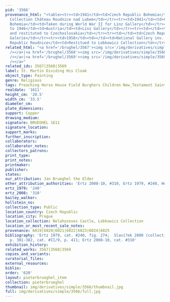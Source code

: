 ```yaml
---
pid: '3566'
provenance_html: "<table><tr><td>1941</td><td>Czech Republic Bohemia</td><td>Lobkowicz
  Collection Château Roudnice nad Labem</td></tr><tr><td>1941</td><td>Czech Republic
  Bohemia</td><td>Taken during World War II for Linz Gallery</td></tr><tr><td>1941
  to 1946</td><td>Austria</td><td>Linz Gallery</td></tr><tr><td></td><td>Czech Republic</td><td>Retrieved
  and restituted to Czechoslovakia</td></tr><tr><td></td><td>Czech Republic Prague</td><td>Narodní
  Galerie</td></tr><tr><td>1958</td><td></td><td>National Gallery inv. #O 9301</td></tr><tr><td>1997</td><td>Czech
  Republic Roudnice</td><td>Restitued to Lobkowicz Collection</td></tr></table>"
related_html: "<a href='/brughel/3567'><img src='/img/derivatives/simple/3567/thumbnail.jpg'
  /></a>|<a href='/brughel/3568'><img src='/img/derivatives/simple/3568/thumbnail.jpg'
  /></a>|<a href='/brughel/3569'><img src='/img/derivatives/simple/3569/thumbnail.jpg'
  /></a>"
related_ids: 3567|3568|3569
label: St. Martin Dividing His Cloak
object_type: Painting
genre: Religious
tags: Preaching Horse House Field Burghers Children New_Testament Saint Wagon
realdate: '1611'
height_cm: '20.5'
width_cm: '33.5'
diameter_cm: 
plate_dimensions: 
support: Copper
drawing_medium: 
signature: BRUEGHEL 1611
signature_location: 
support_marks: 
further_inscription: 
collaborators: 
collaborator_notes: 
collectors_patrons: 
print_type: 
print_notes: 
printmaker: 
publisher: 
states: 
our_attribution: Jan Brueghel the Elder
other_attribution_authorities: 'Ertz 2008-10, #310, Ertz 1979, #240, Honig database'
ertz_1979: '240'
ertz_2008: '310'
bailey_walker: 
hollstein_no: 
collection_type: Public
location_country: Czech Republic
location_city: Prague
location_collection: Nelahozeves Castle, Lobkowicz Collection
location_or_most_recent_sale_notes: 
provenance: 6019|6020|6021|6022|6023|6024|6025
bibliography: 'Ertz 1979, cat. #240, fig. 274;  Slaví?ek 2000 (collection catalogue),
  p. 381-382, cat. #II/9, p. 411; Ertz 2008-10, cat. #310'
exhibition_history: 
related_works: 3567|3568|3569
copies_and_variants: 
curatorial_files: 
external_resources: 
biblio: 
order: '620'
layout: pieterbrueghel_item
collection: pieterbrueghel
thumbnail: img/derivatives/simple/3566/thumbnail.jpg
full: img/derivatives/simple/3566/full.jpg
---
```

